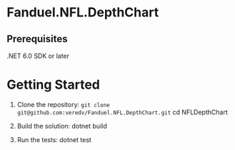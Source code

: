 # Fanduel.NFL.DepthChart

## Prerequisites

.NET 6.0 SDK or later

# Getting Started

1. Clone the repository:
```git clone git@github.com:veredv/Fanduel.NFL.DepthChart.git```
cd NFLDepthChart

2. Build the solution:
dotnet build

3. Run the tests:
dotnet test